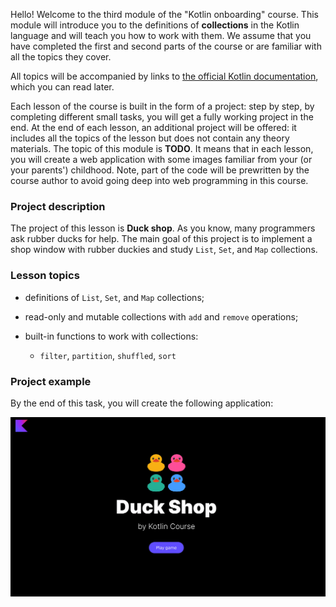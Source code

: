 Hello! Welcome to the third module of the "Kotlin onboarding" course.
This module will introduce you to the definitions of **collections** in the Kotlin language 
and will teach you how to work with them.
We assume that you have completed the first and second parts of the course
or are familiar with all the topics they cover.

All topics will be accompanied by links to [the official Kotlin documentation](https://kotlinlang.org/docs/home.html),
which you can read later.

Each lesson of the course is built in the form of a project:
step by step, by completing different small tasks,
you will get a fully working project in the end.
At the end of each lesson, an additional project will be offered:
it includes all the topics of the lesson but does not contain any theory materials.
The topic of this module is **TODO**.
It means that in each lesson, you will create a web application with 
some images familiar from your (or your parents') childhood.
Note, part of the code will be prewritten by the course author
to avoid going deep into web programming in this course.

### Project description

The project of this lesson is **Duck shop**.
As you know, many programmers ask rubber ducks for help.
The main goal of this project is to implement a shop window with rubber duckies 
and study `List`, `Set`, and `Map` collections.

### Lesson topics

- definitions of `List`, `Set`, and `Map` collections;
- read-only and mutable collections with `add` and `remove` operations;
- built-in functions to work with collections:

  - `filter`, `partition`, `shuffled`, `sort`

### Project example

By the end of this task, you will create the following application:

![Final application](../../utils/src/main/resources/images/duck/shop/states/ready.gif)
